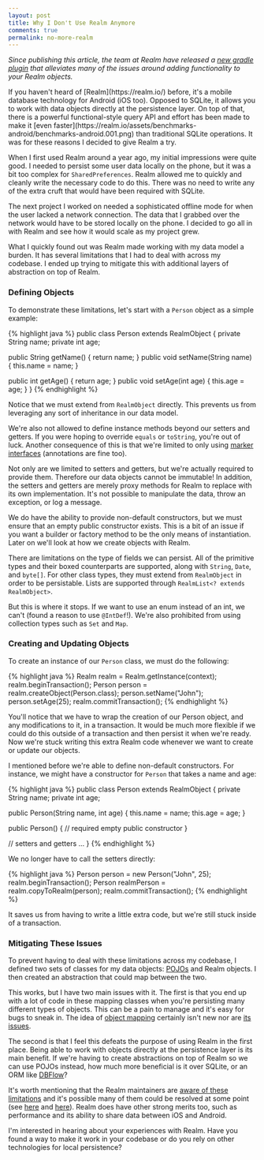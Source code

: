 ```yaml
---
layout: post
title: Why I Don't Use Realm Anymore
comments: true
permalink: no-more-realm
---
```


*Since publishing this article, the team at Realm have released a [new gradle plugin](https://realm.io/news/android-installation-change/) that alleviates many of the issues around adding functionality to your Realm objects.*

<!-- excerpt.start -->If you haven't heard of [Realm](https://realm.io/) before, it's a mobile database technology for Android (iOS too). Opposed to SQLite, it allows you to work with data objects directly at the persistence layer. On top of that, there is a powerful functional-style query API and effort has been made to make it [even faster](https://realm.io/assets/benchmarks-android/benchmarks-android.001.png) than traditional SQLite operations. It was for these reasons I decided to give Realm a try.

When I first used Realm around a year ago, my initial impressions were quite good. I needed to persist some user data locally on the phone, but it was a bit too complex for `SharedPreferences`. Realm allowed me to quickly and cleanly write the necessary code to do this. There was no need to write any of the extra cruft that would have been required with SQLite.<!-- excerpt.end -->

The next project I worked on needed a sophisticated offline mode for when the user lacked a network connection. The data that I grabbed over the network would have to be stored locally on the phone. I decided to go all in with Realm and see how it would scale as my project grew.

What I quickly found out was Realm made working with my data model a burden. It has several limitations that I had to deal with across my codebase. I ended up trying to mitigate this with additional layers of abstraction on top of Realm.

### Defining Objects

To demonstrate these limitations, let's start with a `Person` object as a simple example:

{% highlight java %}
public class Person extends RealmObject {
  private String name;
  private int age;
  
  public String getName() { return name; }
  public void setName(String name) { this.name = name; }
  
  public int getAge() { return age; }
  public void setAge(int age) { this.age = age; }
}
{% endhighlight %}

Notice that we must extend from `RealmObject` directly. This prevents us from leveraging any sort of inheritance in our data model.

We're also not allowed to define instance methods beyond our setters and getters. If you were hoping to override `equals` or `toString`, you're out of luck. Another consequence of this is that we're limited to only using [marker interfaces](https://en.wikipedia.org/wiki/Marker_interface_pattern) (annotations are fine too).

Not only are we limited to setters and getters, but we're actually required to provide them. Therefore our data objects cannot be immutable! In addition, the setters and getters are merely proxy methods for Realm to replace with its own implementation. It's not possible to manipulate the data, throw an exception, or log a message.

We do have the ability to provide non-default constructors, but we must ensure that an empty public constructor exists. This is a bit of an issue if you want a builder or factory method to be the only means of instantiation. Later on we'll look at how we create objects with Realm.

There are limitations on the type of fields we can persist. All of the primitive types and their boxed counterparts are supported, along with `String`, `Date`, and `byte[]`. For other class types, they must extend from `RealmObject` in order to be persistable. Lists are supported through `RealmList<? extends RealmObject>`.

But this is where it stops. If we want to use an enum instead of an int, we can't (found a reason to use `@IntDef`!). We're also prohibited from using collection types such as `Set` and `Map`.

### Creating and Updating Objects

To create an instance of our `Person` class, we must do the following:

{% highlight java %}
Realm realm = Realm.getInstance(context);
realm.beginTransaction();
Person person = realm.createObject(Person.class);
person.setName("John");
person.setAge(25);
realm.commitTransaction();
{% endhighlight %}

You'll notice that we have to wrap the creation of our Person object, and any modifications to it, in a transaction. It would be much more flexible if we could do this outside of a transaction and then persist it when we're ready. Now we're stuck writing this extra Realm code whenever we want to create or update our objects.

I mentioned before we're able to define non-default constructors. For instance, we might have a constructor for `Person` that takes a name and age:

{% highlight java %}
public class Person extends RealmObject {
  private String name;
  private int age;
  
  public Person(String name, int age) {
    this.name = name;
    this.age = age;
  }
  
  public Person() {
    // required empty public constructor
  }
  
  // setters and getters
  ...
}
{% endhighlight %}

We no longer have to call the setters directly:

{% highlight java %}
Person person = new Person("John", 25);
realm.beginTransaction();
Person realmPerson = realm.copyToRealm(person);
realm.commitTransaction();
{% endhighlight %}

It saves us from having to write a little extra code, but we're still stuck inside of a transaction.

### Mitigating These Issues

To prevent having to deal with these limitations across my codebase, I defined two sets of classes for my data objects: [POJOs](https://en.wikipedia.org/wiki/Plain_Old_Java_Object) and Realm objects. I then created an abstraction that could map between the two.

This works, but I have two main issues with it. The first is that you end up with a lot of code in these mapping classes when you're persisting many different types of objects. This can be a pain to manage and it's easy for bugs to sneak in. The idea of [object mapping](https://en.wikipedia.org/wiki/Object-relational_mapping) certainly isn't new nor are [its issues](http://martinfowler.com/bliki/OrmHate.html).

The second is that I feel this defeats the purpose of using Realm in the first place. Being able to work with objects directly at the persistence layer is its main benefit. If we're having to create abstractions on top of Realm so we can use POJOs instead, how much more beneficial is it over SQLite, or an ORM like [DBFlow](https://github.com/Raizlabs/DBFlow)?

It's worth mentioning that the Realm maintainers are [aware of these limitations](https://realm.io/docs/java/latest/#current-limitations) and it's possible many of them could be resolved at some point (see [here](https://github.com/realm/realm-java/issues/776) and [here](https://github.com/realm/realm-java/issues/1035)). Realm does have other strong merits too, such as performance and its ability to share data between iOS and Android.

I'm interested in hearing about your experiences with Realm. Have you found a way to make it work in your codebase or do you rely on other technologies for local persistence?
